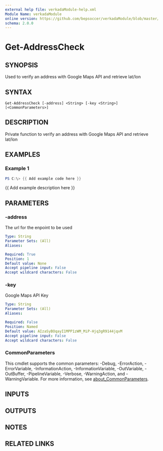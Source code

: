 ```yaml
---
external help file: verkadaModule-help.xml
Module Name: verkadaModule
online version: https://github.com/bepsoccer/verkadaModule/blob/master/docs/function-documentation/Find-VerkadaUserId.md
schema: 2.0.0
---
```


# Get-AddressCheck

## SYNOPSIS
Used to verify an address with Google Maps API and retrieve lat/lon

## SYNTAX

```
Get-AddressCheck [-address] <String> [-key <String>] [<CommonParameters>]
```

## DESCRIPTION
Private function to verify an address with Google Maps API and retrieve lat/lon

## EXAMPLES

### Example 1
```powershell
PS C:\> {{ Add example code here }}
```

{{ Add example description here }}

## PARAMETERS

### -address
The url for the enpoint to be used

```yaml
Type: String
Parameter Sets: (All)
Aliases:

Required: True
Position: 1
Default value: None
Accept pipeline input: False
Accept wildcard characters: False
```

### -key
Google Maps API Key

```yaml
Type: String
Parameter Sets: (All)
Aliases:

Required: False
Position: Named
Default value: AIzaSyBOqayI1MPP1zWM_MiP-Hjq3gR9144jqvM
Accept pipeline input: False
Accept wildcard characters: False
```

### CommonParameters
This cmdlet supports the common parameters: -Debug, -ErrorAction, -ErrorVariable, -InformationAction, -InformationVariable, -OutVariable, -OutBuffer, -PipelineVariable, -Verbose, -WarningAction, and -WarningVariable. For more information, see [about_CommonParameters](http://go.microsoft.com/fwlink/?LinkID=113216).

## INPUTS

## OUTPUTS

## NOTES

## RELATED LINKS
